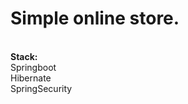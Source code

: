 
<h1><b>Simple online store.</b></h1>
<br/>
<b>Stack:</b>
<br/>
Springboot<br/>
Hibernate<br/>
SpringSecurity<br/>
